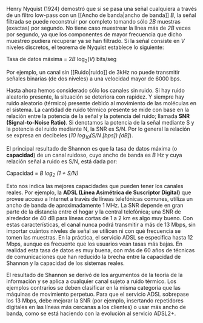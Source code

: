 Henry Nyquist (1924) demostró que si se pasa una señal cualquiera a través de un filtro low-pass con un [[Ancho de banda|ancho de banda]] *B*, la señal filtrada se puede reconstruir por completo tomando sólo *2B* muestras (exactas) por segundo. No tiene caso muestrear la línea más de *2B* veces por segundo, ya que los componentes de mayor frecuencia que dicho muestreo pudiera recuperar ya se han filtrado. Si la señal consiste en *V* niveles discretos, el teorema de Nyquist establece lo siguiente:

Tasa de datos máxima = 2*B* log<sub>2</sub>(*V*) bits/seg

Por ejemplo, un canal sin [[Ruido|ruido]] de 3kHz no puede transmitir señales binarias (de dos niveles) a una velocidad mayor de 6000 bps.

Hasta ahora hemos considerado sólo los canales sin ruido. Si hay ruido aleatorio presente, la situación se deteriora con rapidez. Y siempre hay ruido aleatorio (térmico) presente debido al movimiento de las moléculas en el sistema. La cantidad de ruido térmico presente se mide con base en la relación entre la potencia de la señal y la potencia del ruido; llamada **SNR (Signal-to-Noise Ratio)**. Si denotamos la potencia de la señal mediante S y la potencia del ruido mediante N, la SNR es S/N. Por lo general la relación se expresa en decibeles (*10 log<sub>10</sub>(S/N \[bps]) \[dB]*).

El principal resultado de Shannon es que la tasa de datos máxima (o **capacidad**) de un canal ruidoso, cuyo ancho de banda es *B* Hz y cuya relación señal a ruido es S/N, está dada por:

Capacidad = *B log<sub>2</sub> (1 + S/N)*

Esto nos indica las mejores capacidades que pueden tener los canales reales. Por ejemplo, la **ADSL (Línea Asimétrica de Suscriptor Digital)** que provee acceso a Internet a través de líneas telefónicas comunes, utiliza un ancho de banda de aproximadamente 1 MHz. La SNR depende en gran parte de la distancia entre el hogar y la central telefónica; una SNR de alrededor de 40 dB para líneas cortas de 1 a 2 km es algo muy bueno. Con estas características, el canal nunca podrá transmitir a más de 13 Mbps, sin importar cuántos niveles de señal se utilicen ni con qué frecuencia se tomen las muestras. En la práctica, el servicio ADSL se especifica hasta 12 Mbps, aunque es frecuente que los usuarios vean tasas más bajas. En realidad esta tasa de datos es muy buena, con más de 60 años de técnicas de comunicaciones que han reducido la brecha entre la capacidad de Shannon y la capacidad de los sistemas reales.

El resultado de Shannon se derivó de los argumentos de la teoría de la información y se aplica a cualquier canal sujeto a ruido térmico. Los ejemplos contrarios se deben clasificar en la misma categoría que las máquinas de movimiento perpetuo. Para que el servicio ADSL sobrepase los 13 Mbps, debe mejorar la SNR (por ejemplo, insertando repetidores digitales en las líneas más cercanas a los clientes) o usar más ancho de banda, como se está haciendo con la evolución al servicio ADSL2+.
